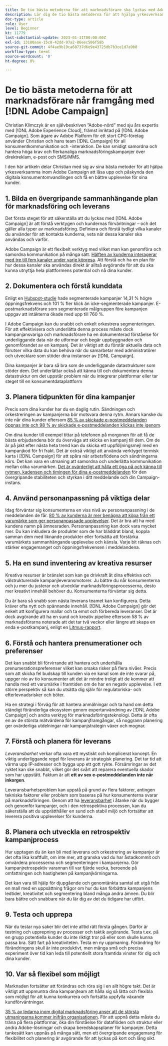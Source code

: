 ```yaml
---
title: De tio bästa metoderna för att marknadsförare ska lyckas med Adobe Campaign
description: Lär dig de tio bästa metoderna för att hjälpa yrkesverksamma inom Adobe Campaign att låsa upp och påskynda den digitala konsumentomvandlingen och få en bättre upplevelse för sina kunder.
doc-type: article
role: User
level: Beginner
kt: 11779
last-substantial-update: 2023-01-31T00:00:00Z
exl-id: 13180aae-15c8-42dd-97a2-86eec506f58b
source-git-commit: 4f4ae9b19ca68737d6e9e43725db7b3ce1d7a9b8
workflow-type: tm+mt
source-wordcount: '0'
ht-degree: 0%

---
```


# De tio bästa metoderna för att marknadsförare når framgång med [!DNL Adobe Campaign]

Christian Klimczyk är en självbeskriven ”Adobe-nörd” med sju års expertis med [!DNL Adobe Experience Cloud], främst inriktad på [!DNL Adobe Campaign]. Som ägare av Adobe Platform för ett stort CPG-företag använder Christian och hans team [!DNL Campaign] för all konsumentkommunikation och -interaktion. De kan smidigt samordna och hantera höga krav och flerkanaliga marknadsföringskampanjer över direktreklam, e-post och SMS/MMS.

I den här artikeln delar Christian med sig av sina bästa metoder för att hjälpa yrkesverksamma inom Adobe Campaign att låsa upp och påskynda den digitala konsumentomvandlingen och få en bättre upplevelse för sina kunder.


## 1. Bilda en övergripande sammanhängande plan för marknadsföring och leverans

Det första steget för att säkerställa att du lyckas med [!DNL Adobe Campaign] är att förstå verktygen och kundernas förväntningar – och det gäller alla typer av marknadsföring. Definiera och förstå tydligt vilka kanaler du använder för att kontakta kunderna, veta när dessa kanaler ska användas och varför.

Adobe Campaign är ett flexibelt verktyg med vilket man kan genomföra och samordna kommunikation på många sätt. [Hälften av kunderna interagerar med tre till fem kanaler under varje köpresa](https://www.mckinsey.com/capabilities/operations/our-insights/redefine-the-omnichannel-approach-focus-on-what-truly-matters). Att förstå och ha en plan för hur dessa kanaler ska användas direkt är alltså avgörande för att du ska kunna utnyttja hela plattformens potential och nå dina kunder.

## 2. Dokumentera och förstå kunddata

Enligt en [Hubspot-studie](https://www.linkedin.com/pulse/customer-segmentation-effective-b2b-business-industry-sabreen) hade segmenterade kampanjer 14,31 % högre öppningsfrekvens och 101 % fler klick än icke-segmenterade kampanjer. E-postmarknadsförare som segmenterade målgruppen före kampanjen uppgav att intäkterna ökade med upp till 760 %.

I Adobe Campaign kan du snabbt och enkelt orkestrera segmenteringen. För att effektivisera och underlätta denna process måste dock kampanjansvariga och marknadsförare ha en dokumenterad förståelse för underliggande data när de utformar och begär uppbyggnaden och genomförandet av en kampanj. Det är viktigt att du förstår aktuella data och förutser vilka data du kan behöva när du samarbetar med administratörer och utvecklare som stöder dina instanser av [!DNL Campaign].

Dina kampanjer är bara så bra som de underliggande datastrukturer som stöder dem. Det underlättar också att känna till och dokumentera denna datastruktur om det uppstår problem när du integrerar plattformar eller tar steget till en konsumentdataplattform

## 3. Planera tidpunkten för dina kampanjer

Precis som dina kunder har du en daglig rutin. Sändningen och orkestreringen av kampanjerna bör motsvara denna rytm. Annars kanske du inte når dina kunder eftersom [85 % av skickade e-postmeddelanden öppnas inte och 98 % av skickade e-postmeddelanden klickas inte igenom](https://www.validity.com/resource-center/state-of-email-2021/).

Om dina kunder till exempel tittar på telefonen på morgonen för att få de bästa erbjudandena bör du överväga att skicka en kampanj till dem. Om de är på jakt efter nästa heta trend kan du skicka ett uppföljningsmejl med en kampanjkod för fri frakt. Det är också viktigt att använda verktyget termisk karta i [!DNL Campaign] för att spåra när arbetsflödena och sändningarna körs. Det kan vara en utmaning att samordna och underlätta kommunikation mellan olika varumärken. [Det är ovärderligt att hålla ett öga på och känna till rytmen, kadensen och timingen för dina e-postmeddelanden](https://experienceleaguecommunities.adobe.com/t5/adobe-campaign-classic-blogs/predictive-send-time-optimization-with-adobe-campaign/ba-p/561554) för den övergripande stabiliteten och styrkan i ditt meddelande och din Campaign-instans.

## 4. Använd personanpassning på viktiga delar

Idag förväntar sig konsumenterna en viss nivå av personanpassning i de meddelanden de får. [80 % av kunderna är mer benägna att köpa från ett varumärke som ger personanpassade upplevelser](https://us.epsilon.com/power-of-me). Det är bra att ha med kundens namn på ämnesraden. Personanpassning kan dock vara mycket mer. Du kan inkludera de produkter som de har bläddrat bland, koppla samman dem med liknande produkter eller fortsätta att förstärka varumärkets sammanhängande upplevelse och känsla. Varje bit räknas och stärker engagemanget och öppningsfrekvensen i meddelandena.

## 5. Ha en sund inventering av kreativa resurser

Kreativa resurser är bränslet som kan ge drivkraft åt dina effektiva och välstrukturerade kampanjleveransmotorer. Ju bättre du når konsumenterna och ju mer du justerar och utvecklar marknadsföringsprocesserna, desto mer kreativt innehåll behöver du. Konsumenterna förväntar sig detta.

Du är bara så snabb som nästa leverans teamet kan konfigurera. Detta kräver ofta nytt och spännande innehåll. [!DNL Adobe Campaign] gör det enkelt att konfigurera mallar och ta emot och förbereda leveranser. Det är dock avgörande att ha en sund och kreativ pipeline eftersom 58 % av marknadsförarna noterade att det tar två veckor eller längre att skapa en enda e-postkampanj, enligt en [Litmus-rapport](https://www.litmus.com/resources/state-of-email/).

## 6. Förstå och hantera prenumerationer och preferenser

Det kan snabbt bli förvirrande att hantera och underhålla prenumerationspreferenser vilket kan orsaka risker på flera nivåer. Precis som att skicka fel budskap till kunden via en kanal som de inte svarar på, uppger nio av tio konsumenter att det är mindre troligt att de kommer att handla med ett varumärke i framtiden om de har en negativ upplevelse. I ett större perspektiv så kan du utsätta dig själv för regulatoriska- och efterlevnadsrisker och böter.

Ha en strategi i förväg för att hantera anmälningar och ta hand om detta ständigt föränderliga ekosystem genom expertanvändning av [!DNL Adobe Campaign] och andra verktyg för marknadsföringsteknologi. Detta är ofta en av de största mätvärdena för kampanjframgångar, så noggrann planering ger ovärderliga utdelningar när kampanjstrategin växer och mognar.

## 7. Förstå och planera för leverans

_Leveransbarhet_ verkar ofta vara ett mystiskt och komplicerat koncept. En viktig underliggande regel för leverans är strategisk planering. Det tar tid att värma upp IP-adresser och bygga upp ett gott rykte. Försämringar av det ryktet kan ske snabbt, vilket gör det svårt att reparera eventuella skador som har uppstått. Faktum är att **ett av sex e-postmeddelanden inte når inkorgen**.

Leveransbarhetsproblem kan uppstå på grund av flera faktorer, antingen tekniska faktorer eller problem som baseras på hur konsumenterna svarar på marknadsföringen. Genom att ha [leveransbarhet](https://business.adobe.com/se/products/campaign/email-deliverability.html) i åtanke när du bygger och genomför kampanjer, och i den retrospektiva processen, kan du säkerställa att du upprätthåller en sund och stabil miljö och fortsätter att leverera positiva upplevelser för kunderna.

## 8. Planera och utveckla en retrospektiv kampanjprocess

Hur upptagen du än kan bli med leverans och orkestrering av kampanjer är det ofta lika kraftfullt, om inte mer, att granska vad du har åstadkommit och omvärdera processerna och segmenteringen i kampanjerna. Gör kampanjretrospektiv varannan till var fjärde vecka, beroende på omfattningen och hastigheten på kampanjkörningarna.

Det kan vara till hjälp för djupgående och genomtänkta samtal att utgå från en mall med en uppsättning frågor om hur du kan förbättra kampanjens ledtider, kreativitet och segmentering bland många andra ämnen. Du blir bara bättre och snabbare när du lär dig av det du tidigare har utfört.

## 9. Testa och upprepa

När du testar nya saker blir det inte alltid rätt första gången. Därför är testning och upprepning av processer och taktik avgörande. Testa t.ex. på en grupp potentiella kunder du inte riktigt tror på eller som skulle kunna passa bra. Sätt fart på kreativiteten. Testa en ny uppmaning. Förändring för förändringens skull är inte produktivt, men många små och precisa experiment över tid kan leda till potentiellt stora framtida vinster för dig och dina kunder.

## 10. Var så flexibel som möjligt

Marknaden fortsätter att förändras och röra sig i en allt högre takt. Det är viktigt att uppmuntra dina kampanjteam att hålla sig så lätta och flexibla som möjligt för att kunna konkurrera och fortsätta uppfylla växande kundförväntningar.

[35 % av ledarna inom digital marknadsföring anser att de största utmaningarna kommer inifrån organisationen](https://www.gartner.com/en/newsroom/press-releases/gartner-says-35--of-digital-marketing-leaders-believe-the-bigges). För att uppnå detta måste du träna på flera plattformar, öka din förståelse för dataflöden och struktur eller andra Adobe-lösningar och skapa beredskapsplaner för kampanjer. Detta tankesätt kan uppnås på många sätt, men ett övergripande engagemang för flexibilitet och planering är avgörande för att lyckas på kort och lång sikt.
